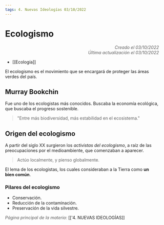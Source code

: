 ```yaml
---
tags: 4. Nuevas Ideologías 03/10/2022
---
```


# Ecologismo
<div style="text-align: right; opacity: 0.7; font-style: italic;">Creado el 03/10/2022</div>
<div style="text-align: right; opacity: 0.7; font-style: italic;">Última actualización el 03/10/2022</div>

- [[Ecología]]

El ecologismo es el movimiento que se encargará de proteger las áreas verdes del país.

## Murray Bookchin
Fue uno de los ecologistas más conocidos. Buscaba la economía ecológica, que buscaba el progreso sostenible.
> "Entre más biodiversidad, más estabilidad en el ecosistema."

## Origen del ecologismo
A partir del siglo XX surgieron los *activistas del ecologismo*, a raíz de las preocupaciones por el medioambiente, que comenzaban a aparecer.

> Actúo localmente, y pienso globalmente.

El lema de los ecologistas, los cuales consideraban a la Tierra como **un bien común**.

### Pilares del ecologismo

- Conservación.
- Reducción de la contaminación.
- Preservación de la vida silvestre.



<span style="opacity: 0.7; font-style: italic;">Página principal de la materia:</span> [['4. NUEVAS IDEOLOGÍAS]]